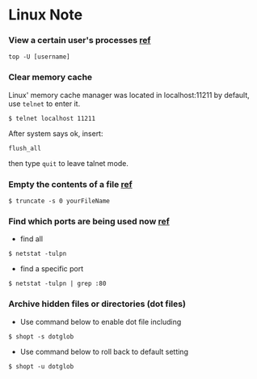 # Linux Note

### View a certain user's processes [ref](http://unix.stackexchange.com/questions/85466/how-to-see-process-created-by-specific-user-in-unix-linux)
```shell
top -U [username]
```

### Clear memory cache
Linux' memory cache manager was located in localhost:11211 by default, use `telnet` to enter it.
```shell
$ telnet localhost 11211
```
After system says ok, insert:
```shell
flush_all
```
then type `quit` to leave talnet mode.

### Empty the contents of a file [ref](http://unix.stackexchange.com/questions/88808/empty-the-contents-of-a-file)
```
$ truncate -s 0 yourFileName
```

### Find which ports are being used now [ref](http://www.cyberciti.biz/faq/what-process-has-open-linux-port/)
* find all   
```shell
$ netstat -tulpn
```
* find a specific port
```shell
$ netstat -tulpn | grep :80
```

### Archive hidden files or directories (dot files)
* Use command below to enable dot file including
```
$ shopt -s dotglob
```
* Use command below to roll back to default setting
```
$ shopt -u dotglob
```
